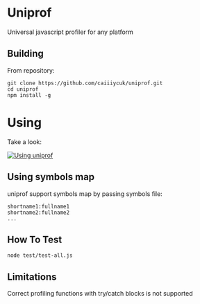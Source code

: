 # Uniprof

Universal javascript profiler for any platform

## Building

From repository:
```
git clone https://github.com/caiiiycuk/uniprof.git
cd uniprof
npm install -g
```

# Using

Take a look:

[![Using uniprof](https://raw.githubusercontent.com/caiiiycuk/uniprof/master/docs/preview.png)](https://www.youtube.com/watch?v=iNVMXl2iiSk)

## Using symbols map

uniprof support symbols map by passing symbols file:

```
shortname1:fullname1
shortname2:fullname2
...
```

## How To Test

```
node test/test-all.js
```

## Limitations

Correct profiling functions with try/catch blocks is not supported
